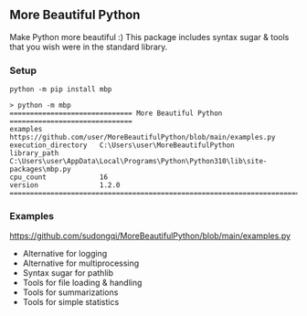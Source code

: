 ## More Beautiful Python

Make Python more beautiful :) This package includes syntax sugar & tools that you wish were in the standard library.

### Setup

    python -m pip install mbp
    
    > python -m mbp
    ============================== More Beautiful Python ==============================
    examples              https://github.com/user/MoreBeautifulPython/blob/main/examples.py
    execution_directory   C:\Users\user\MoreBeautifulPython
    library_path          C:\Users\user\AppData\Local\Programs\Python\Python310\lib\site-packages\mbp.py
    cpu_count             16
    version               1.2.0
    ===================================================================================


### Examples

https://github.com/sudongqi/MoreBeautifulPython/blob/main/examples.py

* Alternative for logging
* Alternative for multiprocessing
* Syntax sugar for pathlib
* Tools for file loading & handling
* Tools for summarizations
* Tools for simple statistics






